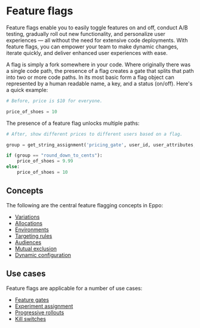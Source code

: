 # Feature flags

Feature flags enable you to easily toggle features on and off, conduct A/B testing, gradually roll out new functionality, and personalize user experiences — all without the need for extensive code deployments.
With feature flags, you can empower your team to make dynamic changes, iterate quickly, and deliver enhanced user experiences with ease.

A flag is simply a fork somewhere in your code. Where originally there was a single code path, the presence of a flag creates a gate that splits that path into two or more code paths. In its most basic form a flag object can represented by a human readable name, a key, and a status (on/off). Here's a quick example:

```python
# Before, price is $10 for everyone.

price_of_shoes = 10
```

The presence of a feature flag unlocks multiple paths:

```python
# After, show different prices to different users based on a flag.

group = get_string_assignment('pricing_gate', user_id, user_attributes, 'do_not_round_down')

if (group == "round_down_to_cents"):
    price_of_shoes = 9.99
else:
    price_of_shoes = 10
```

## Concepts

The following are the central feature flagging concepts in Eppo:
- [Variations](/feature-flagging/concepts/flag-variations)
- [Allocations](/feature-flagging/concepts/flag-allocations)
- [Environments](/feature-flagging/concepts/environments)
- [Targeting rules](/feature-flagging/concepts/targeting)
- [Audiences](/feature-flagging/concepts/audiences)
- [Mutual exclusion](/feature-flagging/concepts/mutual_exclusion)
- [Dynamic configuration](/feature-flagging/use-cases/dynamic-config)

## Use cases

Feature flags are applicable for a number of use cases:
- [Feature gates](/feature-flagging/concepts/feature-gates)
- [Experiment assignment](/feature-flagging/concepts/experiment-assignment)
- [Progressive rollouts](/feature-flagging/use-cases/progressive-rollouts)
- [Kill switches](/feature-flagging/use-cases/kill-switches)